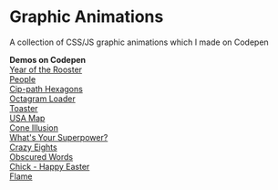 # Graphic Animations
A collection of CSS/JS graphic animations which I made on Codepen

**Demos on Codepen**<br>
[Year of the Rooster](https://codepen.io/TWAIN/full/OWOdKd/)<br>
[People](https://codepen.io/TWAIN/full/wgQEzJ/)<br>
[Cip-path Hexagons](https://codepen.io/TWAIN/full/ygGyzj/)<br>
[Octagram Loader](https://codepen.io/TWAIN/full/YZWXVg/)<br>
[Toaster](https://codepen.io/TWAIN/full/rjQNpJ/)<br>
[USA Map](https://codepen.io/TWAIN/full/VKoaXw/)<br>
[Cone Illusion](https://codepen.io/TWAIN/full/jyojzv/)<br>
[What's Your Superpower?](https://codepen.io/TWAIN/full/jBpMdL/)<br>
[Crazy Eights](https://codepen.io/TWAIN/full/oZJBZK/)<br>
[Obscured Words](https://codepen.io/TWAIN/full/yMwdEX/)<br>
[Chick - Happy Easter](https://codepen.io/TWAIN/full/YVXpze/)<br>
[Flame](https://codepen.io/TWAIN/full/35e3ae6e2b5f40d2a27ca2268416232d/)

